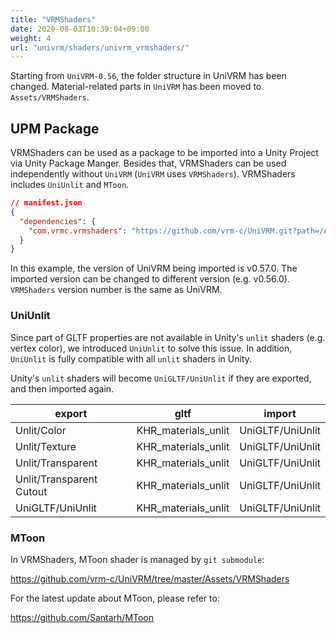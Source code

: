 ```yaml
---
title: "VRMShaders"
date: 2020-08-03T10:39:04+09:00
weight: 4
url: "univrm/shaders/univrm_vrmshaders/"
---
```


Starting from `UniVRM-0.56`, the folder structure in UniVRM has been changed.
Material-related parts in `UniVRM` has been moved to `Assets/VRMShaders`.

## UPM Package

VRMShaders can be used as a package to be imported into a Unity Project via Unity Package Manger.
Besides that, VRMShaders can be used independently without `UniVRM` (`UniVRM` uses `VRMShaders`).
VRMShaders includes `UniUnlit` and `MToon`.

```json
// manifest.json 
{
  "dependencies": {
    "com.vrmc.vrmshaders": "https://github.com/vrm-c/UniVRM.git?path=/Assets/VRMShaders#v0.57.0",
  }
}
```

In this example, the version of UniVRM being imported is v0.57.0. 
The imported version can be changed to different version (e.g. v0.56.0).
`VRMShaders` version number is the same as UniVRM.

### UniUnlit

Since part of GLTF properties are not available in Unity's `unlit` shaders (e.g. vertex color), we introduced `UniUnlit` to solve this issue. In addition, `UniUnlit` is fully compatible with all `unlit` shaders in Unity.

Unity's `unlit` shaders will become `UniGLTF/UniUnlit` if they are exported, and then imported again. 

| export                   | gltf                | import           |
|--------------------------|---------------------|------------------|
| Unlit/Color              | KHR_materials_unlit | UniGLTF/UniUnlit |
| Unlit/Texture            | KHR_materials_unlit | UniGLTF/UniUnlit |
| Unlit/Transparent        | KHR_materials_unlit | UniGLTF/UniUnlit |
| Unlit/Transparent Cutout | KHR_materials_unlit | UniGLTF/UniUnlit |
| UniGLTF/UniUnlit         | KHR_materials_unlit | UniGLTF/UniUnlit |

### MToon

In VRMShaders, MToon shader is managed by `git submodule`:

https://github.com/vrm-c/UniVRM/tree/master/Assets/VRMShaders

For the latest update about MToon, please refer to:

https://github.com/Santarh/MToon


